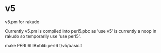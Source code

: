 v5
==

v5.pm for rakudo

Currently v5.pm is compiled into perl5.pbc as 'use v5' is currently a noop in rakudo so temporarily use 'use perl5'.

make
PERL6LIB=blib perl6 t/v5/basic.t
